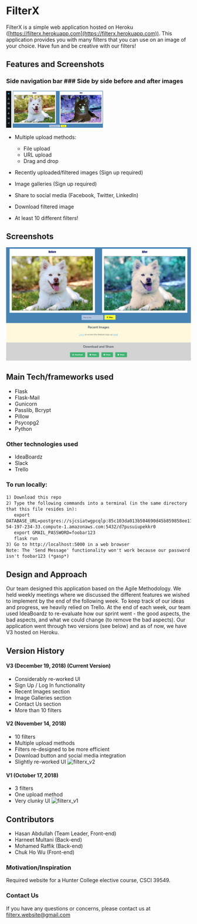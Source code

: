 # FilterX
FilterX is a simple web application hosted on Heroku ([https://filterx.herokuapp.com](https://filterx.herokuapp.com)).
This application provides you with many filters that you can use on an image of your choice.
Have fun and be creative with our filters!



## Features and Screenshots
### Side navigation bar ### Side by side before and after images

![demo](https://github.com/MohamedRaffik/FilterWebsite/blob/master/versions/screenshots/filterx_v3_side_nav_bar.png)
![demo](https://github.com/MohamedRaffik/FilterWebsite/blob/master/versions/screenshots/filterx_v3_before_and_after_filter.png)

- Multiple upload methods:
  - File upload
  - URL upload
  - Drag and drop

- Recently uploaded/filtered images (Sign up required)

- Image galleries (Sign up required)

- Share to social media (Facebook, Twitter, LinkedIn)

- Download filtered image

- At least 10 different filters!

## Screenshots
![demo](https://github.com/MohamedRaffik/FilterWebsite/blob/master/versions/filterx_v3.png)



## Main Tech/frameworks used
- Flask
- Flask-Mail
- Gunicorn
- Passlib, Bcrypt
- Pillow
- Psycopg2
- Python

### Other technologies used
- IdeaBoardz
- Slack
- Trello

### To run locally:
    1) Download this repo
    2) Type the following commands into a terminal (in the same directory that this file resides in):
       export DATABASE_URL=postgres://sjcsiatwgpcqlp:85c103da013b504690d45b859858ee11f0bd8206eb15fc6884e15aa7fabf65a4@ec2-54-197-234-33.compute-1.amazonaws.com:5432/d7pusuiupekkr0
       export GMAIL_PASSWORD=foobar123
       flask run
    3) Go to http://localhost:5000 in a web browser
    Note: The 'Send Message' functionality won't work because our password isn't foobar123 (*gasp*)

## Design and Approach
Our team designed this application based on the Agile Methodology. We held weekly meetings where we discussed
the different features we wished to implement by the end of the following week. To keep track of our ideas and
progress, we heavily relied on Trello. At the end of each week, our team used IdeaBoardz to re-evaluate how
our sprint went - the good aspects, the bad aspects, and what we could change (to remove the bad aspects).
Our application went through two versions (see below) and as of now, we have V3 hosted on Heroku.

## Version History
#### V3 (December 19, 2018) (Current Version)
- Considerably re-worked UI
- Sign Up / Log In functionality
- Recent Images section
- Image Galleries section
- Contact Us section
- More than 10 filters

#### V2 (November 14, 2018)
- 10 filters
- Multiple upload methods
- Filters re-designed to be more efficient
- Download button and social media integration
- Slightly re-worked UI
![filterx_v2](https://user-images.githubusercontent.com/37593075/49114920-6089d880-f267-11e8-8234-c5b4dd6424c8.png)

#### V1 (October 17, 2018)
- 3 filters
- One upload method
- Very clunky UI
![filterx_v1](https://user-images.githubusercontent.com/37593075/49114893-523bbc80-f267-11e8-880e-429f7401b287.png)

## Contributors
- Hasan Abdullah (Team Leader, Front-end)
- Harneet Multani (Back-end)
- Mohamed Raffik (Back-end)
- Chuk Ho Wu (Front-end)

### Motivation/Inspiration
Required website for a Hunter College elective course, CSCI 39549.

### Contact Us
If you have any questions or concerns, please contact us at [filterx.website@gmail.com](mailto:filterx.website@gmail.com)